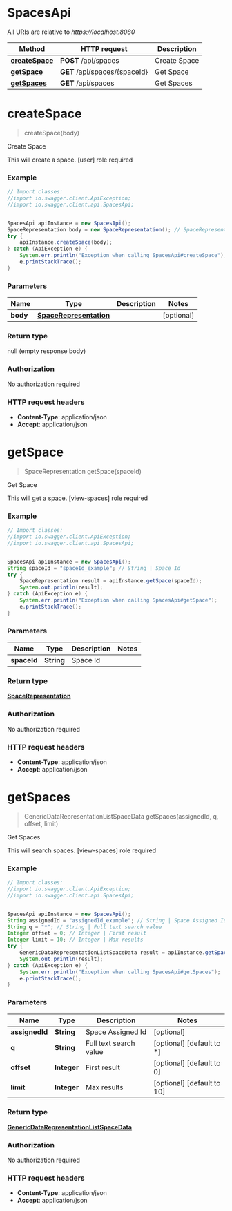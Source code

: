 # SpacesApi

All URIs are relative to *https://localhost:8080*

Method | HTTP request | Description
------------- | ------------- | -------------
[**createSpace**](SpacesApi.md#createSpace) | **POST** /api/spaces | Create Space
[**getSpace**](SpacesApi.md#getSpace) | **GET** /api/spaces/{spaceId} | Get Space
[**getSpaces**](SpacesApi.md#getSpaces) | **GET** /api/spaces | Get Spaces


<a name="createSpace"></a>
# **createSpace**
> createSpace(body)

Create Space

This will create a space. [user] role required

### Example
```java
// Import classes:
//import io.swagger.client.ApiException;
//import io.swagger.client.api.SpacesApi;


SpacesApi apiInstance = new SpacesApi();
SpaceRepresentation body = new SpaceRepresentation(); // SpaceRepresentation | 
try {
    apiInstance.createSpace(body);
} catch (ApiException e) {
    System.err.println("Exception when calling SpacesApi#createSpace");
    e.printStackTrace();
}
```

### Parameters

Name | Type | Description  | Notes
------------- | ------------- | ------------- | -------------
 **body** | [**SpaceRepresentation**](SpaceRepresentation.md)|  | [optional]

### Return type

null (empty response body)

### Authorization

No authorization required

### HTTP request headers

 - **Content-Type**: application/json
 - **Accept**: application/json

<a name="getSpace"></a>
# **getSpace**
> SpaceRepresentation getSpace(spaceId)

Get Space

This will get a space. [view-spaces] role required

### Example
```java
// Import classes:
//import io.swagger.client.ApiException;
//import io.swagger.client.api.SpacesApi;


SpacesApi apiInstance = new SpacesApi();
String spaceId = "spaceId_example"; // String | Space Id
try {
    SpaceRepresentation result = apiInstance.getSpace(spaceId);
    System.out.println(result);
} catch (ApiException e) {
    System.err.println("Exception when calling SpacesApi#getSpace");
    e.printStackTrace();
}
```

### Parameters

Name | Type | Description  | Notes
------------- | ------------- | ------------- | -------------
 **spaceId** | **String**| Space Id |

### Return type

[**SpaceRepresentation**](SpaceRepresentation.md)

### Authorization

No authorization required

### HTTP request headers

 - **Content-Type**: application/json
 - **Accept**: application/json

<a name="getSpaces"></a>
# **getSpaces**
> GenericDataRepresentationListSpaceData getSpaces(assignedId, q, offset, limit)

Get Spaces

This will search spaces. [view-spaces] role required

### Example
```java
// Import classes:
//import io.swagger.client.ApiException;
//import io.swagger.client.api.SpacesApi;


SpacesApi apiInstance = new SpacesApi();
String assignedId = "assignedId_example"; // String | Space Assigned Id
String q = "*"; // String | Full text search value
Integer offset = 0; // Integer | First result
Integer limit = 10; // Integer | Max results
try {
    GenericDataRepresentationListSpaceData result = apiInstance.getSpaces(assignedId, q, offset, limit);
    System.out.println(result);
} catch (ApiException e) {
    System.err.println("Exception when calling SpacesApi#getSpaces");
    e.printStackTrace();
}
```

### Parameters

Name | Type | Description  | Notes
------------- | ------------- | ------------- | -------------
 **assignedId** | **String**| Space Assigned Id | [optional]
 **q** | **String**| Full text search value | [optional] [default to *]
 **offset** | **Integer**| First result | [optional] [default to 0]
 **limit** | **Integer**| Max results | [optional] [default to 10]

### Return type

[**GenericDataRepresentationListSpaceData**](GenericDataRepresentationListSpaceData.md)

### Authorization

No authorization required

### HTTP request headers

 - **Content-Type**: application/json
 - **Accept**: application/json

